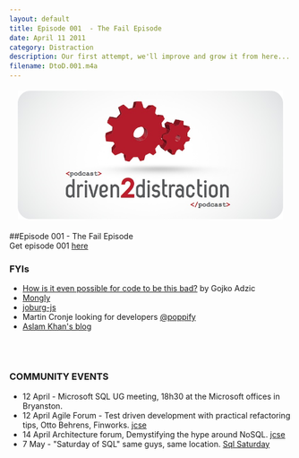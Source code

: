 ```yaml
---
layout: default
title: Episode 001  - The Fail Episode
date: April 11 2011
category: Distraction
description: Our first attempt, we'll improve and grow it from here...
filename: DtoD.001.m4a
---
```


<div style=" margin: 10px; padding: 5px;">
    <img src="/images/content/distraction.png">
</div>

##Episode 001  - The Fail Episode
<br>
Get episode 001 [here](http://feeds.feedburner.com/drivensoftware/distraction)

### FYIs

* [How is it even possible for code to be this bad?](http://mzan.si/Wg2n) by Gojko Adzic
* [Mongly](http://www.mongly.com)
* [joburg-js](http://mzan.si/nxm4)
* Martin Cronje looking for developers [@poppify](http://www.twitter.com/poppify)
* [Aslam Khan's blog](http://aslamkhan.net)
<br>
<br>

### COMMUNITY EVENTS

* 12 April - Microsoft SQL UG meeting, 18h30 at the Microsoft offices in Bryanston.
* 12 April Agile Forum - Test driven development with practical refactoring tips, Otto Behrens, Finworks. [jcse](http://jcse.org.za)
* 14 April Architecture forum, Demystifying the hype around NoSQL. [jcse](http://jcse.org.za)
* 7 May - "Saturday of SQL" same guys, same location. [Sql Saturday](http://www.sqlsaturday.com)
